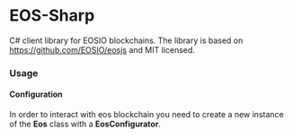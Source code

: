# EOS-Sharp
C# client library for EOSIO blockchains. The library is based on https://github.com/EOSIO/eosjs and MIT licensed.

### Usage

#### Configuration

In order to interact with eos blockchain you need to create a new instance of the **Eos** class with a **EosConfigurator**.
